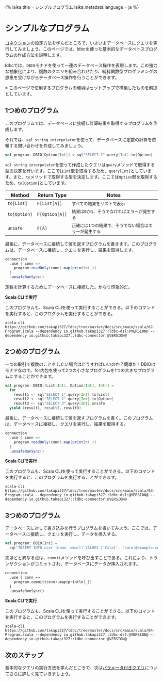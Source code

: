 {%
  laika.title = シンプルプログラム
  laika.metadata.language = ja
%}

# シンプルなプログラム

[コネクション](/ja/tutorial/Connection.md)の設定方法を学んだところで、いよいよデータベースにクエリを実行してみましょう。このページでは、ldbcを使った基本的なデータベースプログラムの作成方法を説明します。

ldbcでは、`DBIO`モナドを使って一連のデータベース操作を表現します。この強力な抽象化により、複数のクエリを組み合わせたり、純粋関数型プログラミングの恩恵を受けながらデータベース操作を行うことができます。

※ このページで使用するプログラムの環境はセットアップで構築したものを前提としています。

## 1つめのプログラム

このプログラムでは、データベースに接続し計算結果を取得するプログラムを作成します。

それでは、`sql string interpolator`を使って、データベースに定数の計算を依頼する問い合わせを作成してみましょう。

```scala 3
val program: DBIO[Option[Int]] = sql"SELECT 2".query[Int].to[Option]
```

`sql string interpolator`を使って作成したクエリは`query`メソッドで取得する型の決定を行います。ここでは`Int`型を取得するため、`query[Int]`としています。また、`to`メソッドで取得する型を決定します。ここでは`Option`型を取得するため、`to[Option]`としています。

| Method       | Return Type    | Notes                         |
|--------------|----------------|-------------------------------|
| `to[List]`   | `F[List[A]]`   | `すべての結果をリストで表示`               |
| `to[Option]` | `F[Option[A]]` | `結果は0か1、そうでなければエラーが発生する`      |
| `unsafe`     | `F[A]`         | `正確には1つの結果で、そうでない場合はエラーが発生する` |

最後に、データベースに接続して値を返すプログラムを書きます。このプログラムは、データベースに接続し、クエリを実行し、結果を取得します。

```scala 3
connection
  .use { conn =>
    program.readOnly(conn).map(println(_))
  }
  .unsafeRunSync()
```

定数を計算するためにデータベースに接続した。かなり印象的だ。

**Scala CLIで実行**

このプログラムも、Scala CLIを使って実行することができる。以下のコマンドを実行すると、このプログラムを実行することができる。

```shell
scala-cli https://github.com/takapi327/ldbc/tree/master/docs/src/main/scala/02-Program.scala --dependency io.github.takapi327::ldbc-dsl:@VERSION@ --dependency io.github.takapi327::ldbc-connector:@VERSION@
```

## 2つめのプログラム

一つの取引で複数のことをしたい場合はどうすればいいのか？簡単だ！DBIOはモナドなので、for内包を使って2つの小さなプログラムを1つの大きなプログラムにすることができます。

```scala 3
val program: DBIO[(List[Int], Option[Int], Int)] =
  for
    result1 <- sql"SELECT 1".query[Int].to[List]
    result2 <- sql"SELECT 2".query[Int].to[Option]
    result3 <- sql"SELECT 3".query[Int].unsafe
  yield (result1, result2, result3)
```

最後に、データベースに接続して値を返すプログラムを書く。このプログラムは、データベースに接続し、クエリを実行し、結果を取得する。

```scala 3
connection
  .use { conn =>
    program.readOnly(conn).map(println(_))
  }
  .unsafeRunSync()
```

**Scala CLIで実行**

このプログラムも、Scala CLIを使って実行することができる。以下のコマンドを実行すると、このプログラムを実行することができます。

```shell
scala-cli https://github.com/takapi327/ldbc/tree/master/docs/src/main/scala/03-Program.scala --dependency io.github.takapi327::ldbc-dsl:@VERSION@ --dependency io.github.takapi327::ldbc-connector:@VERSION@
```

## 3つめのプログラム

データベースに対して書き込みを行うプログラムを書いてみよう。ここでは、データベースに接続し、クエリを実行し、データを挿入する。

```scala 3
val program: DBIO[Int] =
  sql"INSERT INTO user (name, email) VALUES ('Carol', 'carol@example.com')".update
```

先ほどと異なる点は、`commit`メソッドを呼び出すことである。これにより、トランザクションがコミットされ、データベースにデータが挿入されます。

``` 3
connection
  .use { conn =>
    program.commit(conn).map(println(_))
  }
  .unsafeRunSync()
```

**Scala CLIで実行**

このプログラムも、Scala CLIを使って実行することができる。以下のコマンドを実行すると、このプログラムを実行することができます。

```shell
scala-cli https://github.com/takapi327/ldbc/tree/master/docs/src/main/scala/04-Program.scala --dependency io.github.takapi327::ldbc-dsl:@VERSION@ --dependency io.github.takapi327::ldbc-connector:@VERSION@
```

## 次のステップ

基本的なクエリの実行方法を学んだところで、次は[パラメータ付きクエリ](/ja/tutorial/Parameterized-Queries.md)についてさらに詳しく見ていきましょう。
